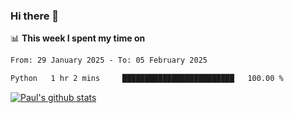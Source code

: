 ### Hi there 👋

📊 **This week I spent my time on**
<!--START_SECTION:waka-->

```txt
From: 29 January 2025 - To: 05 February 2025

Python   1 hr 2 mins     █████████████████████████   100.00 %
```

<!--END_SECTION:waka-->


[![Paul's github stats](https://github-readme-stats.vercel.app/api?username=mickeyouyou&theme=dracula&show_icons=true)](https://github.com/anuraghazra/github-readme-stats)
